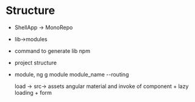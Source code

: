 # Structure
- ShellApp -> MonoRepo
- lib->modules
- command to generate lib npm
- project structure
- module, ng g module module_name --routing

  load ->
  src-> assets
angular material and invoke of component + lazy loading + form 
